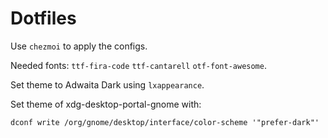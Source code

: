 # Dotfiles

Use `chezmoi` to apply the configs.

Needed fonts: `ttf-fira-code` `ttf-cantarell` `otf-font-awesome`.

Set theme to Adwaita Dark using `lxappearance`.

Set theme of xdg-desktop-portal-gnome with:
```
dconf write /org/gnome/desktop/interface/color-scheme '"prefer-dark"'
```

